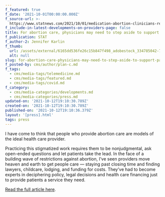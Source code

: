 ```yaml
---
f_featured: true
f_date: '2021-10-01T00:00:00.000Z'
f_source-url: >-
  https://www.statnews.com/2021/10/01/medication-abortion-clinicians-relinquish-gatekeeper-role/
f_include-in-latest-developments-on-providers-page: false
title: For abortion care, physicians may need to step aside to support patients
f_publication: STAT
f_author-2: Jennifer Karlin
f_thumb:
  url: /assets/external/6165dd536fe26c15b847f498_adobestock_334785042-768x432.jpeg
  alt: null
slug: for-abortion-care-physicians-may-need-to-step-aside-to-support-patients
f_posted-by: cms/author/plan-c.md
f_tags:
  - cms/media-tags/telemedicine.md
  - cms/media-tags/featured.md
  - cms/media-tags/covid.md
f_category:
  - cms/media-categories/developments.md
  - cms/media-categories/press.md
updated-on: '2021-10-12T19:10:30.789Z'
created-on: '2021-10-12T19:10:30.789Z'
published-on: '2021-10-12T19:10:36.379Z'
layout: '[press].html'
tags: press
---
```


I have come to think that people who provide abortion care are models of the ideal health care provider.

Practicing this stigmatized work requires them to be nonjudgmental, ask open-ended questions and let patients take the lead. In the face of a building wave of restrictions against abortion, I’ve seen providers move heaven and earth to get people care — staying past closing time and finding lawyers, childcare, lodging, and funding for costs. They’ve had to become experts in deciphering policy, legal decisions and health care financing just to provide patients a service they need.

[Read the full article here](https://www.statnews.com/2021/10/01/medication-abortion-clinicians-relinquish-gatekeeper-role/).
